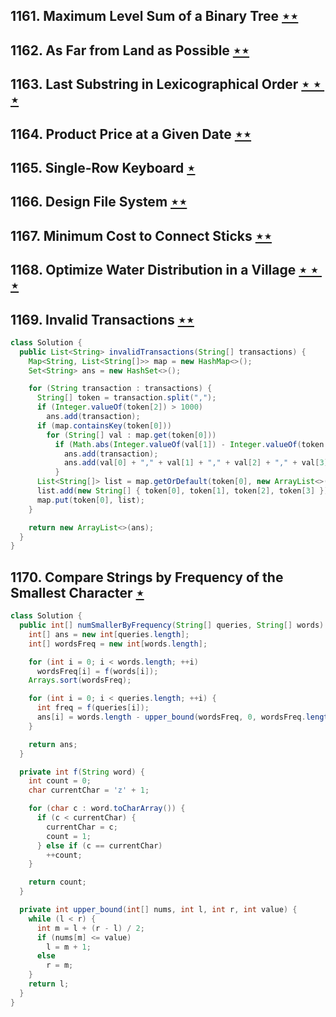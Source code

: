 ## 1161. Maximum Level Sum of a Binary Tree [$\star\star$](https://leetcode.com/problems/maximum-level-sum-of-a-binary-tree)

## 1162. As Far from Land as Possible [$\star\star$](https://leetcode.com/problems/as-far-from-land-as-possible)

## 1163. Last Substring in Lexicographical Order [$\star\star\star$](https://leetcode.com/problems/last-substring-in-lexicographical-order)

## 1164. Product Price at a Given Date [$\star\star$](https://leetcode.com/problems/product-price-at-a-given-date)

## 1165. Single-Row Keyboard [$\star$](https://leetcode.com/problems/single-row-keyboard)

## 1166. Design File System [$\star\star$](https://leetcode.com/problems/design-file-system)

## 1167. Minimum Cost to Connect Sticks [$\star\star$](https://leetcode.com/problems/minimum-cost-to-connect-sticks)

## 1168. Optimize Water Distribution in a Village [$\star\star\star$](https://leetcode.com/problems/optimize-water-distribution-in-a-village)

## 1169. Invalid Transactions [$\star\star$](https://leetcode.com/problems/invalid-transactions)

```java
class Solution {
  public List<String> invalidTransactions(String[] transactions) {
    Map<String, List<String[]>> map = new HashMap<>();
    Set<String> ans = new HashSet<>();

    for (String transaction : transactions) {
      String[] token = transaction.split(",");
      if (Integer.valueOf(token[2]) > 1000)
        ans.add(transaction);
      if (map.containsKey(token[0]))
        for (String[] val : map.get(token[0]))
          if (Math.abs(Integer.valueOf(val[1]) - Integer.valueOf(token[1])) <= 60 && !val[3].equals(token[3])) {
            ans.add(transaction);
            ans.add(val[0] + "," + val[1] + "," + val[2] + "," + val[3]);
          }
      List<String[]> list = map.getOrDefault(token[0], new ArrayList<>());
      list.add(new String[] { token[0], token[1], token[2], token[3] });
      map.put(token[0], list);
    }

    return new ArrayList<>(ans);
  }
}
```

## 1170. Compare Strings by Frequency of the Smallest Character [$\star$](https://leetcode.com/problems/compare-strings-by-frequency-of-the-smallest-character)

```java
class Solution {
  public int[] numSmallerByFrequency(String[] queries, String[] words) {
    int[] ans = new int[queries.length];
    int[] wordsFreq = new int[words.length];

    for (int i = 0; i < words.length; ++i)
      wordsFreq[i] = f(words[i]);
    Arrays.sort(wordsFreq);

    for (int i = 0; i < queries.length; ++i) {
      int freq = f(queries[i]);
      ans[i] = words.length - upper_bound(wordsFreq, 0, wordsFreq.length, freq);
    }

    return ans;
  }

  private int f(String word) {
    int count = 0;
    char currentChar = 'z' + 1;

    for (char c : word.toCharArray()) {
      if (c < currentChar) {
        currentChar = c;
        count = 1;
      } else if (c == currentChar)
        ++count;
    }

    return count;
  }

  private int upper_bound(int[] nums, int l, int r, int value) {
    while (l < r) {
      int m = l + (r - l) / 2;
      if (nums[m] <= value)
        l = m + 1;
      else
        r = m;
    }
    return l;
  }
}
```
